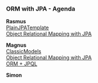 ### ORM with JPA - Agenda

**Rasmus**  
[PlainJPATemplate](https://github.com/RasmusLynge/JPADemo)  
[Object Relational Mapping with JPA](https://github.com/RasmusLynge/ORMWithJPA)

**Magnus**  
[ClassicModels](https://github.com/Magmose/ClassicModels?fbclid=IwAR1QytmWNj74Ok8WHqgXD0b531atMV8bzctgTvFd6uHStcr1gDxD8ZjjuCU)  
[Object Relational Mapping with JPA](https://github.com/Magmose/SP3-JPA-Part2?fbclid=IwAR1QytmWNj74Ok8WHqgXD0b531atMV8bzctgTvFd6uHStcr1gDxD8ZjjuCU)  
[ORM + JPQL](https://github.com/Magmose/ExamPrepJPQL?fbclid=IwAR3XLCY3d0aIKEELUMCtkL_9lIQzXZMEAOluPLRofQBzasdNVl8ET47HgLs)

**Simon**
